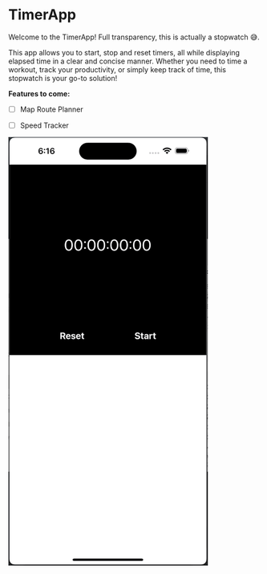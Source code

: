 # TimerApp 

Welcome to the TimerApp! Full transparency, this is actually a stopwatch 😅. 

This app allows you to start, stop and reset timers, all while displaying elapsed time in a clear and concise manner. Whether you need to time a workout, track your productivity, or simply keep track of time, this stopwatch is your go-to solution!

**Features to come:** 

- [ ] Map Route Planner
- [ ] Speed Tracker


![hippo](./TimerApp_Demo_SD.gif)